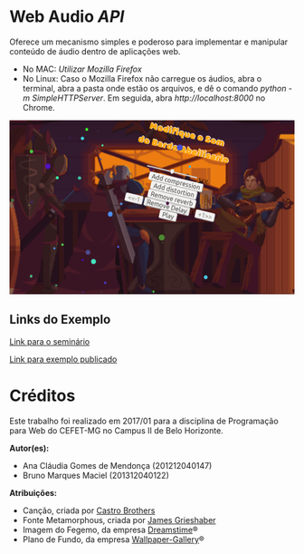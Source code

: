 # Web Audio *API*

Oferece um mecanismo simples e poderoso para implementar e manipular conteúdo de áudio dentro de aplicações web.
- No MAC: *Utilizar Mozilla Firefox*
- No Linux: Caso o Mozilla Firefox não carregue os áudios, abra o terminal, abra a pasta onde estão os arquivos, e dê o comando *python -m SimpleHTTPServer*. Em seguida, abra *http://localhost:8000* no Chrome.

![](/apis/web-audio/images/screenshot.png)


## Links do Exemplo

[Link para o seminário](https://gmanaclaudia.github.io/web-audio/seminario/apresentacao.html#/)

[Link para exemplo publicado](https://gmanaclaudia.github.io/cefet-web-weblot/apis/web-audio/)

# Créditos

Este trabalho foi realizado em 2017/01 para a disciplina de Programação para Web do CEFET-MG no Campus II de Belo Horizonte.

**Autor(es):**

* Ana Cláudia Gomes de Mendonça (201212040147)
* Bruno Marques Maciel (201312040122)

**Atribuições:**

* Canção, criada por [Castro Brothers](http://alendadoheroi.com.br/)
* Fonte Metamorphous, criada por [James Grieshaber](https://fonts.google.com/specimen/Metamorphous)
* Imagem do Fegemo, da empresa [Dreamstime](https://thumbs.dreamstime.com/)®
* Plano de Fundo, da empresa [Wallpaper-Gallery](http://wallpaper-gallery.net/wallpapers/paper-wallpaper.html)®
